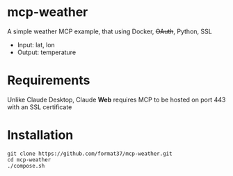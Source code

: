 # mcp-weather
A simple weather MCP example, that using Docker, ~~OAuth~~, Python, SSL  
* Input: lat, lon
* Output: temperature
# Requirements
Unlike Claude Desktop, Claude **Web** requires MCP to be hosted on port 443 with an SSL certificate
# Installation
```
git clone https://github.com/format37/mcp-weather.git
cd mcp-weather
./compose.sh
```